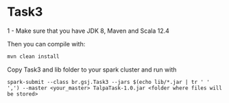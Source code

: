 # Task3

1 - Make sure that you have JDK 8, Maven and Scala 12.4

Then you can compile with:
```sh
mvn clean install
```

Copy Task3 and lib folder to your spark cluster and run with

```
spark-submit --class br.gsj.Task3 --jars $(echo lib/*.jar | tr ' ' ',') --master <your_master> TalpaTask-1.0.jar <folder where files will be stored>
```
